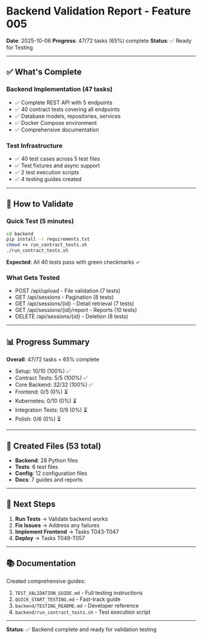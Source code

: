 # Backend Validation Report - Feature 005

**Date**: 2025-10-06
**Progress**: 47/72 tasks (65%) complete
**Status**: ✅ Ready for Testing

---

## ✅ What's Complete

### Backend Implementation (47 tasks)
- ✅ Complete REST API with 5 endpoints
- ✅ 40 contract tests covering all endpoints
- ✅ Database models, repositories, services
- ✅ Docker Compose environment
- ✅ Comprehensive documentation

### Test Infrastructure
- ✅ 40 test cases across 5 test files
- ✅ Test fixtures and async support
- ✅ 2 test execution scripts
- ✅ 4 testing guides created

---

## 🚀 How to Validate

### Quick Test (5 minutes)

```bash
cd backend
pip install -r requirements.txt
chmod +x run_contract_tests.sh
./run_contract_tests.sh
```

**Expected**: All 40 tests pass with green checkmarks ✓

### What Gets Tested

- POST /api/upload - File validation (7 tests)
- GET /api/sessions - Pagination (8 tests)
- GET /api/sessions/{id} - Detail retrieval (7 tests)
- GET /api/sessions/{id}/report - Reports (10 tests)
- DELETE /api/sessions/{id} - Deletion (8 tests)

---

## 📊 Progress Summary

**Overall**: 47/72 tasks = 65% complete

- Setup: 10/10 (100%) ✅
- Contract Tests: 5/5 (100%) ✅
- Core Backend: 32/32 (100%) ✅
- Frontend: 0/5 (0%) ⏳
- Kubernetes: 0/10 (0%) ⏳
- Integration Tests: 0/9 (0%) ⏳
- Polish: 0/6 (0%) ⏳

---

## 📁 Created Files (53 total)

- **Backend**: 28 Python files
- **Tests**: 6 test files
- **Config**: 12 configuration files
- **Docs**: 7 guides and reports

---

## 🎯 Next Steps

1. **Run Tests** → Validate backend works
2. **Fix Issues** → Address any failures
3. **Implement Frontend** → Tasks T043-T047
4. **Deploy** → Tasks T048-T057

---

## 📚 Documentation

Created comprehensive guides:

1. `TEST_VALIDATION_GUIDE.md` - Full testing instructions
2. `QUICK_START_TESTING.md` - Fast-track guide
3. `backend/TESTING_README.md` - Developer reference
4. `backend/run_contract_tests.sh` - Test execution script

---

**Status**: ✅ Backend complete and ready for validation testing

